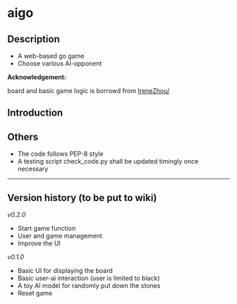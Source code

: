 # aigo #
## Description ##
- A web-based go game
- Choose various AI-opponent

**Acknowledgement:**

board and basic game logic is borrowd from [IreneZhou/]()


## Introduction ##

## Others ##
- The code follows PEP-8 style
- A testing script check_code.py shall be updated timingly once necessary

-----------

## Version history (to be put to wiki) ##
_v0.2.0_

- Start game function
- User and game management
- Improve the UI

_v0.1.0_

- Basic UI for displaying the board
- Basic user-ai interaction (user is limited to black)
- A toy AI model for randomly put down the stones
- Reset game

